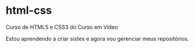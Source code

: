 # html-css
 Curso de HTML5 e CSS3 do Curso em Vídeo

Estou aprendendo a criar sistes e agora vou gerenciar meus repositórios.
